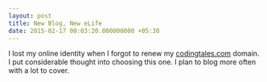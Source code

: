 ```yaml
---
layout: post
title: New Blog, New eLife
date: 2015-02-17 00:03:20.000000000 +05:30
---
```

I lost my online identity when I forgot to renew my [codingtales.com](http://codingtales.com) domain. I put considerable thought into choosing this one. I plan to blog more often with a lot to cover.
